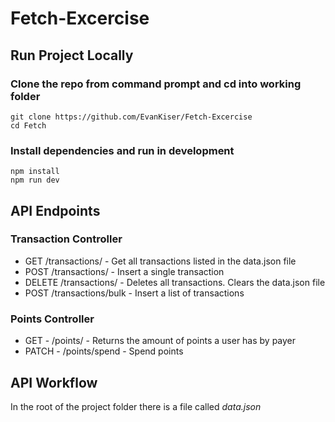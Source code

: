 # Fetch-Excercise

## Run Project Locally

### Clone the repo from command prompt and cd into working folder

```
git clone https://github.com/EvanKiser/Fetch-Excercise
cd Fetch
```

### Install dependencies and run in development

```
npm install
npm run dev
```
## API Endpoints
### Transaction Controller
- GET /transactions/ - Get all transactions listed in the data.json file
- POST /transactions/ - Insert a single transaction
- DELETE /transactions/ - Deletes all transactions. Clears the data.json file
- POST /transactions/bulk - Insert a list of transactions

### Points Controller
- GET - /points/ - Returns the amount of points a user has by payer
- PATCH - /points/spend - Spend points

## API Workflow
In the root of the project folder there is a file called <i>data.json</i>
